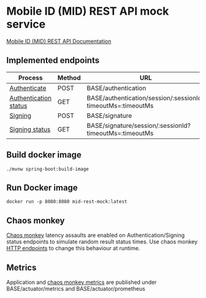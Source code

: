 # Mobile ID (MID) REST API mock service

[Mobile ID (MID) REST API Documentation](https://github.com/SK-EID/MID)

## Implemented endpoints

| Process                                                                                | Method |  URL   |
|----------------------------------------------------------------------------------------|--------|-----|
| [Authenticate](https://github.com/SK-EID/MID#32-initiating-signing-and-authentication) | POST   |  BASE/authentication   |
| [Authentication status](https://github.com/SK-EID/MID#33-status-of-signing-and-authentication)                                                                  | GET    |  BASE/authentication/session/:sessionId?timeoutMs=:timeoutMs   |
| [Signing](https://github.com/SK-EID/MID#32-initiating-signing-and-authentication)      | POST   |  BASE/signature   |
| [Signing status](https://github.com/SK-EID/MID#33-status-of-signing-and-authentication)                                                                         | GET    |  BASE/signature/session/:sessionId?timeoutMs=:timeoutMs   |

## Build docker image

```shell
./mvnw spring-boot:build-image
```

## Run Docker image

```shell
docker run -p 8080:8080 mid-rest-mock:latest
```
## Chaos monkey

[Chaos monkey](https://codecentric.github.io/chaos-monkey-spring-boot/) latency assaults are enabled on Authentication/Signing status endpoints to simulate random result status times. Use chaos monkey [HTTP endpoints](https://codecentric.github.io/chaos-monkey-spring-boot/latest/#_http_endpoint) to change this behaviour at runtime. 

## Metrics

Application and [chaos monkey metrics](https://codecentric.github.io/chaos-monkey-spring-boot/latest/#metrics) are published under BASE/actuator/metrics and BASE/actuator/prometheus